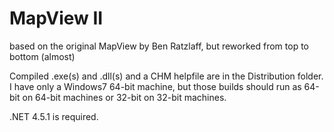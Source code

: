 # MapView II

based on the original MapView by Ben Ratzlaff, but reworked from top to bottom (almost)

Compiled .exe(s) and .dll(s) and a CHM helpfile are in the Distribution folder. I have only a Windows7 64-bit machine, but those builds should run as 64-bit on 64-bit machines or 32-bit on 32-bit machines.

.NET 4.5.1 is required.
